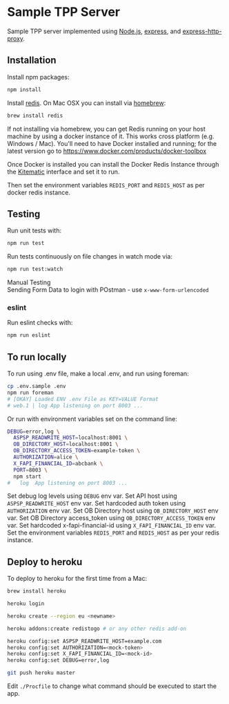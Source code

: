 # Sample TPP Server

Sample TPP server implemented using
[Node.js](https://nodejs.org/),
[express](https://github.com/expressjs/express),
and
[express-http-proxy](https://github.com/villadora/express-http-proxy).

## Installation

Install npm packages:

```sh
npm install
```

Install [redis](https://redis.io). On Mac OSX you can install via [homebrew](https://brew.sh):

```sh
brew install redis
```

If not installing via homebrew, you can get Redis
running on your host machine by using a docker instance
of it.  This works cross platform (e.g. Windows / Mac).
You'll need to have Docker installed and running; for the latest version go to https://www.docker.com/products/docker-toolbox

Once Docker is installed you can install the Docker Redis Instance through the [Kitematic](https://kitematic.com)
interface and set it to run.

Then set the environment variables `REDIS_PORT` and `REDIS_HOST` as per docker redis instance.

## Testing

Run unit tests with:

```sh
npm run test
```

Run tests continuously on file changes in watch mode via:

```sh
npm run test:watch
```


Manual Testing  
Sending Form Data to login with POstman - use `x-www-form-urlencoded`


### eslint

Run eslint checks with:

```sh
npm run eslint
```

## To run locally

To run using .env file, make a local .env, and run using foreman:

```sh
cp .env.sample .env
npm run foreman
# [OKAY] Loaded ENV .env File as KEY=VALUE Format
# web.1 | log App listening on port 8003 ...
```

Or run with environment variables set on the command line:

```sh
DEBUG=error,log \
  ASPSP_READWRITE_HOST=localhost:8001 \
  OB_DIRECTORY_HOST=localhost:8001 \
  OB_DIRECTORY_ACCESS_TOKEN=example-token \
  AUTHORIZATION=alice \
  X_FAPI_FINANCIAL_ID=abcbank \
  PORT=8003 \
  npm start
#   log  App listening on port 8003 ...
```

Set debug log levels using `DEBUG` env var.
Set API host using `ASPSP_READWRITE_HOST` env var.
Set hardcoded auth token using `AUTHORIZATION` env var.
Set OB Directory host using `OB_DIRECTORY_HOST` env var.
Set OB Directory access_token using `OB_DIRECTORY_ACCESS_TOKEN` env var.
Set hardcoded x-fapi-financial-id using `X_FAPI_FINANCIAL_ID` env var.
Set the environment variables `REDIS_PORT` and `REDIS_HOST`
as per your redis instance.

## Deploy to heroku

To deploy to heroku for the first time from a Mac:

```sh
brew install heroku

heroku login

heroku create --region eu <newname>

heroku addons:create redistogo # or any other redis add-on

heroku config:set ASPSP_READWRITE_HOST=example.com
heroku config:set AUTHORIZATION=<mock-token>
heroku config:set X_FAPI_FINANCIAL_ID=<mock-id>
heroku config:set DEBUG=error,log

git push heroku master
```

Edit `./Procfile` to change what command should be executed to start the app.
